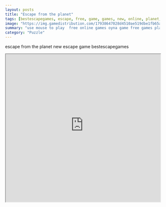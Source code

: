 ```yaml
---
layout: posts
title: "Escape from the planet"
tags: [bestescapegames, escape, free, game, games, new, online, planet, play, download, free, online, games, oyna, game, free, games, play, play, games]
image: "https://img.gamedistribution.com/17938647028d4510ae519dbe1fb65ab6.jpg"
summary: "use mouse to play  free online games oyna game free games play play games"
category: "Puzzle"
---
```


escape from the planet new escape game bestescapegames

<iframe width="100%" height="480px;" src="https://flash.gamedistribution.com?game=17938647028d4510ae519dbe1fb65ab6"></iframe>